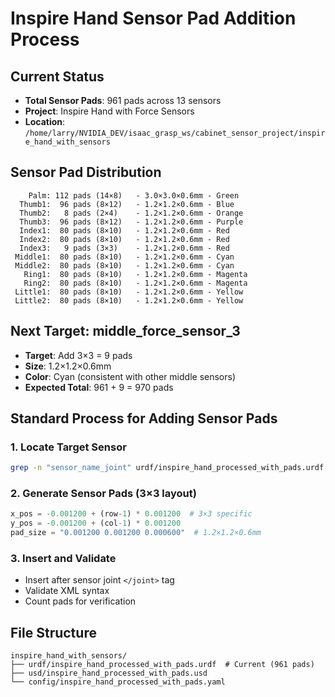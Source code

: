 # Inspire Hand Sensor Pad Addition Process

## Current Status
- **Total Sensor Pads**: 961 pads across 13 sensors
- **Project**: Inspire Hand with Force Sensors
- **Location**: `/home/larry/NVIDIA_DEV/isaac_grasp_ws/cabinet_sensor_project/inspire_hand_with_sensors`

## Sensor Pad Distribution
```
    Palm: 112 pads (14×8)   - 3.0×3.0×0.6mm - Green
  Thumb1:  96 pads (8×12)   - 1.2×1.2×0.6mm - Blue  
  Thumb2:   8 pads (2×4)    - 1.2×1.2×0.6mm - Orange
  Thumb3:  96 pads (8×12)   - 1.2×1.2×0.6mm - Purple
  Index1:  80 pads (8×10)   - 1.2×1.2×0.6mm - Red
  Index2:  80 pads (8×10)   - 1.2×1.2×0.6mm - Red
  Index3:   9 pads (3×3)    - 1.2×1.2×0.6mm - Red
 Middle1:  80 pads (8×10)   - 1.2×1.2×0.6mm - Cyan
 Middle2:  80 pads (8×10)   - 1.2×1.2×0.6mm - Cyan
   Ring1:  80 pads (8×10)   - 1.2×1.2×0.6mm - Magenta
   Ring2:  80 pads (8×10)   - 1.2×1.2×0.6mm - Magenta
 Little1:  80 pads (8×10)   - 1.2×1.2×0.6mm - Yellow
 Little2:  80 pads (8×10)   - 1.2×1.2×0.6mm - Yellow
```

## Next Target: middle_force_sensor_3
- **Target**: Add 3×3 = 9 pads
- **Size**: 1.2×1.2×0.6mm
- **Color**: Cyan (consistent with other middle sensors)
- **Expected Total**: 961 + 9 = 970 pads

## Standard Process for Adding Sensor Pads

### 1. Locate Target Sensor
```bash
grep -n "sensor_name_joint" urdf/inspire_hand_processed_with_pads.urdf
```

### 2. Generate Sensor Pads (3×3 layout)
```python
x_pos = -0.001200 + (row-1) * 0.001200  # 3×3 specific
y_pos = -0.001200 + (col-1) * 0.001200
pad_size = "0.001200 0.001200 0.000600"  # 1.2×1.2×0.6mm
```

### 3. Insert and Validate
- Insert after sensor joint `</joint>` tag
- Validate XML syntax
- Count pads for verification

## File Structure
```
inspire_hand_with_sensors/
├── urdf/inspire_hand_processed_with_pads.urdf  # Current (961 pads)
├── usd/inspire_hand_processed_with_pads.usd
└── config/inspire_hand_processed_with_pads.yaml
```
